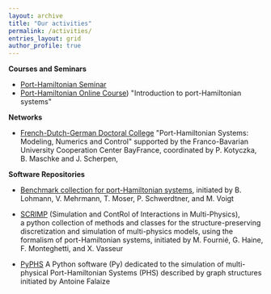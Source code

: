 ```yaml
---
layout: archive
title: "Our activities"
permalink: /activities/
entries_layout: grid
author_profile: true
---
```



**Courses and Seminars**

- [Port-Hamiltonian Seminar](https://www.fan.uni-wuppertal.de/de/port-hamiltonian-online-seminar-phone/)
- [Port-Hamiltonian Online Course](https://www.fan.uni-wuppertal.de/de/introduction-to-port-hamiltonian-systems/)) "Introduction to port-Hamiltonian systems" 

**Networks**

- [French-Dutch-German Doctoral College](https://www.epc.ed.tum.de/en/rt/cdfa-phs/) "Port-Hamiltonian Systems: Modeling, Numerics and Control" 
 supported by the Franco-Bavarian University Cooperation Center BayFrance, 
 coordinated by P. Kotyczka, B. Maschke and J. Scherpen, 
 

**Software Repositories**

- [Benchmark collection for port-Hamiltonian systems](https://algopaul.github.io/PortHamiltonianBenchmarkSystems/), 
 initiated by B. Lohmann, V. Mehrmann, T. Moser, P. Schwerdtner, and M. Voigt 
 
- [SCRIMP](https://g-haine.github.io/scrimp/) (Simulation and ContRol of Interactions in Multi-Physics),  
 a python collection of methods and classes for the structure-preserving discretization and simulation of multi-physics models, 
 using the formalism of port-Hamiltonian systems, 
 initiated by M. Fournié, G. Haine, F. Monteghetti, and X. Vasseur

- [PyPHS](https://pyphs.github.io/pyphs/) A Python software (Py) dedicated to the simulation of multi-physical Port-Hamiltonian Systems (PHS) described by graph structures initiated by Antoine Falaize

